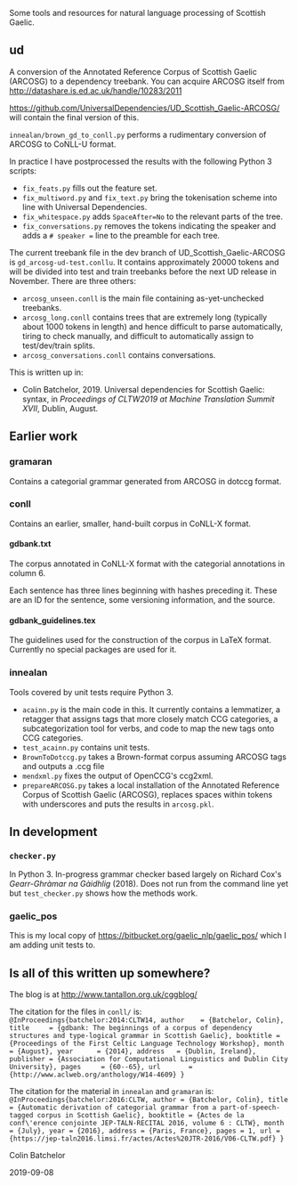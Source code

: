 Some tools and resources for natural language processing of Scottish Gaelic.

ud
--
A conversion of the Annotated Reference Corpus of Scottish Gaelic (ARCOSG) to a dependency treebank.
You can acquire ARCOSG itself from http://datashare.is.ed.ac.uk/handle/10283/2011

https://github.com/UniversalDependencies/UD_Scottish_Gaelic-ARCOSG/ will contain the final version of this.

`innealan/brown_gd_to_conll.py` performs a rudimentary conversion of ARCOSG to CoNLL-U format.

In practice I have postprocessed the results with the following Python 3 scripts:
* `fix_feats.py` fills out the feature set.
* `fix_multiword.py` and `fix_text.py` bring the tokenisation scheme into line with Universal Dependencies.
* `fix_whitespace.py` adds `SpaceAfter=No` to the relevant parts of the tree.
* `fix_conversations.py` removes the tokens indicating the speaker and adds a `# speaker =` line to the preamble for each tree.

The current treebank file in the dev branch of UD_Scottish_Gaelic-ARCOSG is `gd_arcosg-ud-test.conllu`.
It contains approximately 20000 tokens and will be divided into test and train treebanks before the next UD release in November.
There are three others:
* `arcosg_unseen.conll` is the main file containing as-yet-unchecked treebanks.
* `arcosg_long.conll` contains trees that are extremely long (typically about 1000 tokens in length) and hence difficult to parse automatically, tiring to check manually, and difficult to automatically assign to test/dev/train splits.
* `arcosg_conversations.conll` contains conversations.

This is written up in:
* Colin Batchelor, 2019. Universal dependencies for Scottish Gaelic: syntax, in _Proceedings of CLTW2019 at Machine Translation Summit XVII_, Dublin, August.

Earlier work
--
### gramaran
Contains a categorial grammar generated from ARCOSG in dotccg format.

### conll
Contains an earlier, smaller, hand-built corpus in CoNLL-X format.

#### gdbank.txt

The corpus annotated in CoNLL-X format with the categorial annotations in column 6.

Each sentence has three lines beginning with hashes preceding it. These are an ID for the sentence, some versioning information, and the source.

#### gdbank_guidelines.tex

The guidelines used for the construction of the corpus in LaTeX format. Currently no special packages are used for it.

### innealan
Tools covered by unit tests require Python 3.

* `acainn.py` is the main code in this. It currently contains a lemmatizer, a retagger that assigns tags that more closely match CCG categories, a subcategorization tool for verbs, and code to map the new tags onto CCG categories.
* `test_acainn.py` contains unit tests.
* `BrownToDotccg.py` takes a Brown-format corpus assuming ARCOSG tags and outputs a .ccg file
* `mendxml.py` fixes the output of OpenCCG's ccg2xml.
* `prepareARCOSG.py` takes a local installation of the Annotated Reference Corpus of Scottish Gaelic (ARCOSG), replaces spaces within tokens with underscores and puts the results in `arcosg.pkl`.

In development
--
### `checker.py`
In Python 3. In-progress grammar checker based largely on Richard Cox's _Gearr-Ghràmar na Gàidhlig_ (2018). Does not run from the command line yet but `test_checker.py` shows how the methods work.

### gaelic_pos
This is my local copy of https://bitbucket.org/gaelic_nlp/gaelic_pos/ which I am adding unit tests to.

Is all of this written up somewhere?
--

The blog is at http://www.tantallon.org.uk/cggblog/ 

The citation for the files in `conll/` is:
  `@InProceedings{batchelor:2014:CLTW14, author    = {Batchelor, Colin}, title     = {gdbank: The beginnings of a corpus of dependency structures and type-logical grammar in Scottish Gaelic}, booktitle = {Proceedings of the First Celtic Language Technology Workshop}, month     = {August}, year      = {2014}, address   = {Dublin, Ireland}, publisher = {Association for Computational Linguistics and Dublin City University}, pages     = {60--65}, url       = {http://www.aclweb.org/anthology/W14-4609} }`

The citation for the material in `innealan` and `gramaran` is:
  `@InProceedings{batchelor:2016:CLTW, author = {Batchelor, Colin}, title = {Automatic derivation of categorial grammar from a part-of-speech-tagged corpus in Scottish Gaelic}, booktitle = {Actes de la conf\'erence conjointe JEP-TALN-RECITAL 2016, volume 6 : CLTW}, month = {July}, year = {2016}, address = {Paris, France}, pages = 1, url = {https://jep-taln2016.limsi.fr/actes/Actes%20JTR-2016/V06-CLTW.pdf} }`

Colin Batchelor

2019-09-08
